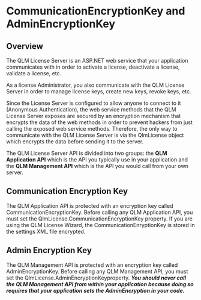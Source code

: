 # CommunicationEncryptionKey and AdminEncryptionKey

## Overview

The QLM License Server is an ASP.NET web service that your application communicates with in order to activate a license, deactivate a license, validate a license, etc.

As a license Administrator, you also communicate with the QLM License Server in order to manage license keys, create new keys, revoke keys, etc.

Since the License Server is configured to allow anyone to connect to it (Anonymous Authentication), the web service methods that the QLM License Server exposes are secured by an encryption mechanism that encrypts the data of the web methods in order to prevent hackers from just calling the exposed web service methods. Therefore, the only way to communicate with the QLM License Server is via the QlmLicense object which encrypts the data before sending it to the server.

The QLM License Server API is divided into two groups: the **QLM Application API** which is the API you typically use in your application and the **QLM Management API** which is the API you would call from your own server.

## Communication Encryption Key

The QLM Application API is protected with an encryption key called CommunicationEncryptionKey. Before calling any QLM Application API, you must set the QlmLicense.CommunicationEncryptionKey property. If you are using the QLM License Wizard, the CommunicationEnryptionKey is stored in the settings XML file encrypted.



## Admin Encryption Key

The QLM Management API is protected with an encryption key called AdminEncryptionKey. Before calling any QLM Management API, you must set the QlmLicense.AdminEncryptionKeyproperty. _**You should never call the QLM Management API from within your application because doing so requires that your application sets the AdminEncryption in your code.**_&#x20;
